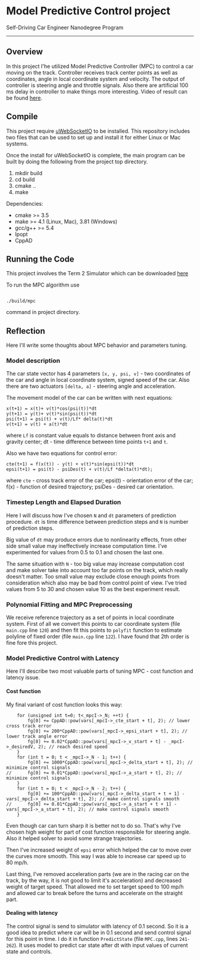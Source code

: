 # Model Predictive Control project
Self-Driving Car Engineer Nanodegree Program

---

## Overview

In this project I'he utilized Model Predictive Controller (MPC) to control a car moving on the track. Controller receives track center points as well as coordinates, angle in local coordinate system and velocity. The output of controller is steering angle and throttle signals. Also there are artificial  100 ms delay in controller to make things more interesting. Video of result can be found [here](https://youtu.be/JdIFCMO3Eeo).

## Compile

This project require [uWebSocketIO](https://github.com/uWebSockets/uWebSockets) to be installed. This repository includes two files that can be used to set up and install it for either Linux or Mac systems.

Once the install for uWebSocketIO is complete, the main program can be built by doing the following from the project top directory.

1. mkdir build
2. cd build
3. cmake ..
4. make

Dependencies:

* cmake >= 3.5
* make >= 4.1 (Linux, Mac), 3.81 (Windows)
* gcc/g++ >= 5.4
* Ipopt
* CppAD

## Running the Code

This project involves the Term 2 Simulator which can be downloaded [here](https://github.com/udacity/self-driving-car-sim/releases)


To run the MPC algorithm use

```

./build/mpc
```

command in project directory.


## Reflection

Here I'll write some thoughts about MPC behavior and parameters tuning.

### Model description

The car state vector has 4 parameters `[x, y, psi, v]` - two coordinates of the car and angle in local coordinate system, signed speed of the car. Also there are two actuators `[delta, a]` - steering angle and acceleration.

The movement model of the car can be written with next equations:

```
x(t+1) = x(t)+ v(t)*cos(psi(t))*dt
y(t+1) = y(t)+ v(t)*sin(psi(t))*dt
psi(t+1) = psi(t) + v(t)/Lf* delta(t)*dt
v(t+1) = v(t) + a(t)*dt
```

where `Lf` is constant value equals to distance between front axis and gravity center; dt - time difference between time points `t+1` and `t`.

Also we have two equations for control error:

```
cte(t+1) = f(x(t)) - y(t) + v(t)*sin(epsi(t))*dt
epsi(t+1) = psi(t) - psiDes(t) + v(t)/Lf *delta(t)*dt);
```

where `cte` - cross track error of the car; epsi(t) - orientation error of the car; f(x) - function of desired trajectory; psiDes - desired car orientation.

### Timestep Length and Elapsed Duration

Here I will discuss how I've chosen `N` and `dt` parameters of prediction procedure. `dt` is time difference between prediction steps and `N` is number of prediction steps.

Big value of `dt` may produce errors due to nonlinearity effects, from other side small value may ineffectively increase computation time. I've experimented for values from 0.5 to 0.1 and chosen the last one.

The same situation with `N` - too big value may increase computation cost and make solver take into account too far points on the track, which really doesn't matter. Too small value may exclude close enough points from consideration which also may be bad from control point of view. I've tried values from 5 to 30 and chosen value 10 as the best experiment result.

### Polynomial Fitting and MPC Preprocessing

We receive reference trajectory as a set of points in local coordinate system. First of all we convert this points to car coordinate system (file `main.cpp` line `120`) and then fit this points to `polyfit` function to estimate polyline of fixed order (file `main.cpp` line `122`). I have found that 2th order is fine fore this project.

### Model Predictive Control with Latency

Here I'll describe two most valuable parts of tuning MPC - cost function and latency issue.

#### Cost function

My final variant of cost function looks this way:

```
	for (unsigned int t=0; t<_mpcI->_N; ++t) {
	    fg[0] += CppAD::pow(vars[_mpcI->_cte_start + t], 2); // lower cross track error
	    fg[0] += 200*CppAD::pow(vars[_mpcI->_epsi_start + t], 2); // lower track angle error
	    fg[0] += 0.02*CppAD::pow(vars[_mpcI->_v_start + t] - _mpcI->_desiredV, 2); // reach desired speed
	}
	for (int t = 0; t < _mpcI->_N - 1; t++) {
	    fg[0] += 1000*CppAD::pow(vars[_mpcI->_delta_start + t], 2); // minimize control signals
// 	    fg[0] += 0.01*CppAD::pow(vars[_mpcI->_a_start + t], 2); // minimize control signals
	}
	for (int t = 0; t < _mpcI->_N - 2; t++) {
	    fg[0] += 100*CppAD::pow(vars[_mpcI->_delta_start + t + 1] - vars[_mpcI->_delta_start + t], 2); // make control signals smooth
// 	    fg[0] += 0.01*CppAD::pow(vars[_mpcI->_a_start + t + 1] - vars[_mpcI->_a_start + t], 2); // make control signals smooth
	}
```

Even though car can turn sharp it is better not to do so. That's why I've chosen high weight for part of cost function responsible for steering angle. Also it helped solver to avoid some strange trajectories.

Then I've increased weight of `epsi` error which helped the car to move over the curves more smooth. This way I was able to increase car speed up to 80 mp/h.

Last thing, I've removed acceleration parts (we are in the racing car on the track, by the way, it is not good to limit it's acceleration) and decreased weight of target speed. That allowed me to set target speed to 100 mp/h and allowed car to break before the turns and accelerate on the straight part.

#### Dealing with latency

The control signal is send to simulator with latency of 0.1 second. So it is a good idea to predict where car will be in 0.1 second and send control signal for this point in time. I do it in function `PredictState` (file `MPC.cpp`, lines `241-262`). It uses model to predict car state after dt with input values of current state and controls.

